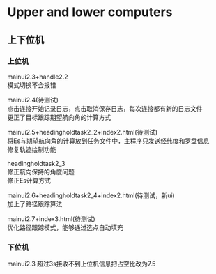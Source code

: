 # Upper and lower computers
## 上下位机


### 上位机

mainui2.3+handle2.2<br>
模式切换不会报错<br>

mainui2.4(待测试)<br>
点击连接开始记录日志，点击取消保存日志，每次连接都有新的日志文件<br>
更正了目标跟踪期望航向角的计算方式<br>

mainui2.5+headingholdtask2_2+index2.html(待测试)<br>
将Es与期望航向角的计算放到任务文件中，主程序只发送经纬度和罗盘信息<br>
修复轨迹绘制功能<br>

headingholdtask2_3<br>
修正航向保持的角度问题<br>
修正Es计算方式<br>

mainui2.6+headingholdtask2_4+index2.html(待测试，新ui)<br>
加上了路径跟踪算法<br>

mainui2.7+index3.html(待测试)<br>
优化路径跟踪模式，能够通过选点自动填充

### 下位机
mainui2.3
超过3s接收不到上位机信息把占空比改为7.5